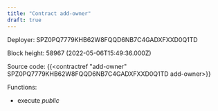```yaml
---
title: "Contract add-owner"
draft: true
---
```

Deployer: SPZ0PQ7779KHB62W8FQQD6NB7C4GADXFXXD0Q1TD


 



Block height: 58967 (2022-05-06T15:49:36.000Z)

Source code: {{<contractref "add-owner" SPZ0PQ7779KHB62W8FQQD6NB7C4GADXFXXD0Q1TD add-owner>}}

Functions:

* execute _public_
